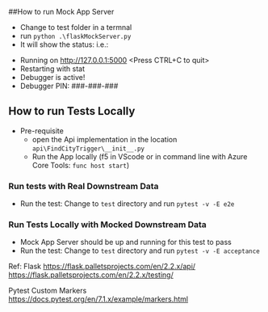 ##How to run Mock App Server
- Change to test folder in a termnal
- run `python .\flaskMockServer.py`
- It will show the status: i.e.: 
* Running on http://127.0.0.1:5000 <Press CTRL+C to quit>
* Restarting with stat
* Debugger is active!
* Debugger PIN: ###-###-###

## How to run Tests Locally

- Pre-requisite
  - open the Api implementation in the location `api\FindCityTrigger\__init__.py`
  - Run the App locally (f5 in VScode or in command line with Azure Core Tools: `func host start`)

### Run tests with Real Downstream Data
- Run the test: Change to `test` directory and run `pytest -v -E e2e`


### Run Tests Locally with Mocked Downstream Data
- Mock App Server should be up and running for this test to pass
- Run the test: Change to `test` directory and run  `pytest -v -E acceptance`

Ref: 
Flask
https://flask.palletsprojects.com/en/2.2.x/api/
https://flask.palletsprojects.com/en/2.2.x/testing/

Pytest Custom Markers
https://docs.pytest.org/en/7.1.x/example/markers.html
